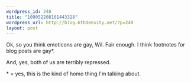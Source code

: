 ```yaml
--- 
wordpress_id: 248
title: "109052208161443328"
wordpress_url: http://blog.6thdensity.net/?p=248
layout: post
---
```

Ok, so you think emoticons are gay, Wil.  Fair enough.  I think footnotes for blog posts are gay*.

And, yes, both of us are terribly repressed.

\* = yes, this is the kind of homo thing I'm talking about.
